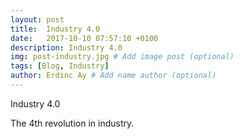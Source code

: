 ```yaml
---
layout: post
title:  Industry 4.0
date:   2017-10-10 07:57:10 +0100
description: Industry 4.0
img: post-industry.jpg # Add image post (optional)
tags: [Blog, Industry]
author: Erdinc Ay # Add name author (optional)
---
```

Industry 4.0 

The 4th revolution in industry. 